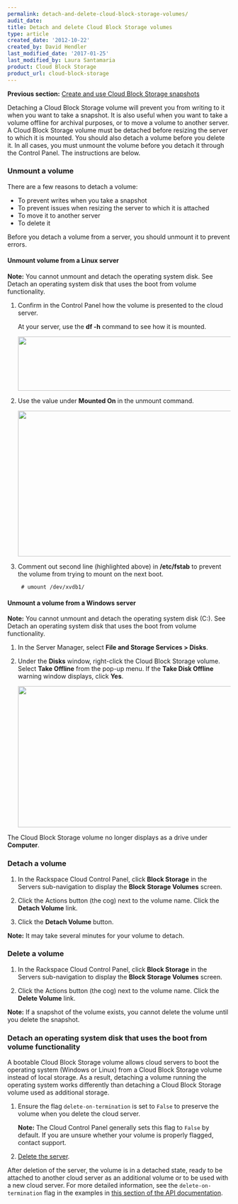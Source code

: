 ```yaml
---
permalink: detach-and-delete-cloud-block-storage-volumes/
audit_date:
title: Detach and delete Cloud Block Storage volumes
type: article
created_date: '2012-10-22'
created_by: David Hendler
last_modified_date: '2017-01-25'
last_modified_by: Laura Santamaria
product: Cloud Block Storage
product_url: cloud-block-storage
---
```


**Previous section:** [Create and use Cloud Block Storage snapshots](/how-to/create-and-use-cloud-block-storage-snapshots)

Detaching a Cloud Block Storage volume will prevent you from writing to it when
you want to take a snapshot. It is also useful when you want to take a volume
offline for archival purposes, or to move a volume to another server. A Cloud
Block Storage volume must be detached before resizing the server to which it is
mounted. You should also detach a volume before you delete it. In all cases, you
must unmount the volume before you detach it through the Control Panel. The
instructions are below.

### Unmount a volume

There are a few reasons to detach a volume:

-   To prevent writes when you take a snapshot
-   To prevent issues when resizing the server to which it is attached
-   To move it to another server
-   To delete it

Before you detach a volume from a server, you should unmount it to
prevent errors.

#### Unmount volume from a Linux server

**Note:** You cannot unmount and detach the operating system disk. See Detach an
operating system disk that uses the boot from volume functionality.

1. Confirm in the Control Panel how the volume is presented to the cloud server.

   At your server, use the **df -h** command to see how it is mounted.

   <img src="{% asset_path cloud-block-storage/detach-and-delete-cloud-block-storage-volumes/mount_point.png %}" width="571" height="122" />

2. Use the value under **Mounted On** in the unmount command.

   <img src="{% asset_path cloud-block-storage/detach-and-delete-cloud-block-storage-volumes/fstab2_0.png %}" width="883" height="328" />

3. Comment out second line (highlighted above) in **/etc/fstab** to prevent the
    volume from trying to mount on the next boot.

        # umount /dev/xvdb1/

#### Unmount a volume from a Windows server

**Note:** You cannot unmount and detach the operating system disk (C:). See
Detach an operating system disk that uses the boot from volume functionality.

1.  In the Server Manager, select **File and Storage Services > Disks**.
2.  Under the **Disks** window, right-click the Cloud Block Storage volume.
    Select **Take Offline** from the pop-up menu. If the **Take Disk Offline**
    warning window displays, click **Yes**.

    <img src="{% asset_path cloud-block-storage/detach-and-delete-cloud-block-storage-volumes/win_bringoffline_0.jpeg %}" width="644" height="318" />

The Cloud Block Storage volume no longer displays as a drive under **Computer**.

### Detach a volume

1. In the Rackspace Cloud Control Panel, click **Block Storage** in the Servers
    sub-navigation to display the **Block Storage Volumes** screen.

2. Click the Actions button (the cog) next to the volume name. Click the
    **Detach Volume** link.

3. Click the **Detach Volume** button.

**Note:** It may take several minutes for your volume to detach.

### Delete a volume

1. In the Rackspace Cloud Control Panel, click **Block Storage** in the Servers
    sub-navigation to display the **Block Storage Volumes** screen.

2. Click the Actions button (the cog) next to the volume name. Click the
    **Delete Volume** link.

**Note:** If a snapshot of the volume exists, you cannot delete the volume until
you delete the snapshot.

### Detach an operating system disk that uses the boot from volume functionality

A bootable Cloud Block Storage volume allows cloud servers to boot the operating
system (Windows or Linux) from a Cloud Block Storage volume instead of local
storage. As a result, detaching a volume running the operating system works
differently than detaching a Cloud Block Storage volume used as additional
storage.

1. Ensure the flag `delete-on-termination` is set to `False` to preserve the
volume when you delete the cloud server.

    **Note:** The Cloud Control Panel generally sets this flag to `False` by
    default. If you are unsure whether your volume is properly flagged, contact support.

2. [Delete the server](/how-to/deleting-your-server).

After deletion of the server, the volume is in a detached state, ready to be
attached to another cloud server as an additional volume or to be used with a
new cloud server. For more detailed information, see the `delete-on-termination`
flag in the examples in [this section of the API documentation](https://developer.rackspace.com/docs/cloud-servers/v2/api-reference/svr-basic-operations/#create-bootable-volume-and-server).
